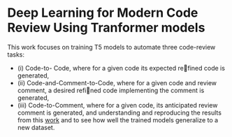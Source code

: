 # Deep Learning for Modern Code Review Using Tranformer models

This work focuses on training T5 models to automate three code-review tasks:
- (i) Code-to- Code, where for a given code its expected refined code is generated, 
- (ii) Code-and-Comment-to-Code, where for a given code and review comment, a desired refined code implementing the comment is generated,
- (iii) Code-to-Comment, where for a given code, its anticipated review comment is generated,
and understanding and reproducing the results from this [work](https://github.com/RosaliaTufano/code_review_automation) and to see how well the trained models generalize to a new dataset.


